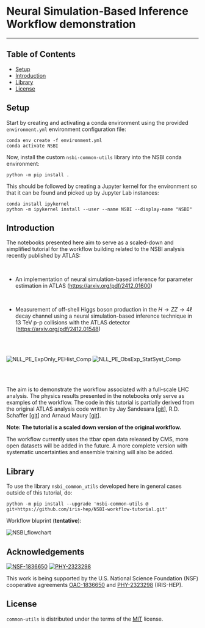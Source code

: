 # Neural Simulation-Based Inference Workflow demonstration

-----

## Table of Contents

- [Setup](#setup)
- [Introduction](#introduction)
- [Library](#library)
- [License](#license)

## Setup

Start by creating and activating a conda environment using the provided `environment.yml` environment configuration file:

```console
conda env create -f environment.yml
conda activate NSBI
```

Now, install the custom `nsbi-common-utils` library into the NSBI conda environment:

```console
python -m pip install .
```

This should be followed by creating a Jupyter kernel for the environment so that it can be found and picked up by Jupyter Lab instances:

```console
conda install ipykernel
python -m ipykernel install --user --name NSBI --display-name "NSBI"
```

## Introduction

The notebooks presented here aim to serve as a scaled-down and simplified tutorial for the workflow building related to the NSBI analysis recently published by ATLAS:

<br/>

- An implementation of neural simulation-based inference for parameter estimation in ATLAS (https://arxiv.org/pdf/2412.01600)

<br/>

- Measurement of off-shell Higgs boson production in the $H\to ZZ \to 4\ell$ decay channel using a neural simulation-based inference technique in 13 TeV p-p collisions with the ATLAS detector (https://arxiv.org/pdf/2412.01548)

<br/>
<br/>

![NLL_PE_ExpOnly_PEHist_Comp](https://github.com/user-attachments/assets/5aba909b-efc5-4a66-b171-9aa2c8c4d6f4) ![NLL_PE_ObsExp_StatSyst_Comp](https://github.com/user-attachments/assets/3c518b0b-90cb-4bcc-8830-a2783777010f)

<br/>
<br/>

The aim is to demonstrate the workflow associated with a full-scale LHC analysis. The physics results presented in the notebooks only serve as examples of the workflow. The code in this tutorial is partially derived from the original ATLAS analysis code written by Jay Sandesara [[git](https://github.com/JaySandesara)], R.D. Schaffer [[git](https://gitlab.cern.ch/schaffer)] and Arnaud Maury [[git](https://github.com/Maury98)].

**Note: The tutorial is a scaled down version of the original workflow.**

The workflow currently uses the ttbar open data released by CMS, more open datasets will be added in the future. A more complete version with systematic uncertainties and ensemble training will also be added.

## Library

To use the library `nsbi_common_utils` developed here in general cases outside of this tutorial, do:

```console
python -m pip install --upgrade 'nsbi-common-utils @ git+https://github.com/iris-hep/NSBI-workflow-tutorial.git'
```

Workflow bluprint (**tentative**):

![NSBI_flowchart](https://github.com/user-attachments/assets/98c6ebbe-c9d2-49fb-bc98-2b8f3b27b1e1)

## Acknowledgements

[![NSF-1836650](https://img.shields.io/badge/NSF-1836650-blue.svg)](https://nsf.gov/awardsearch/showAward?AWD_ID=1836650)
[![PHY-2323298](https://img.shields.io/badge/PHY-2323298-blue.svg)](https://nsf.gov/awardsearch/showAward?AWD_ID=2323298)

This work is being supported by the U.S. National Science Foundation (NSF) cooperative agreements [OAC-1836650](https://nsf.gov/awardsearch/showAward?AWD_ID=1836650) and [PHY-2323298](https://nsf.gov/awardsearch/showAward?AWD_ID=2323298) (IRIS-HEP).



## License

`common-utils` is distributed under the terms of the [MIT](https://spdx.org/licenses/MIT.html) license.
